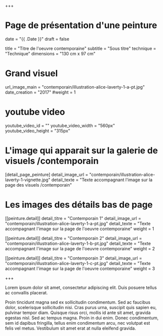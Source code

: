 +++
# Page de présentation d'une peinture
date = "{{ .Date }}"
draft = false

title = "Titre de l'oeuvre contemporaine"
subtitle = "Sous titre"
technique = "Technique"
dimensions = "130 cm x 97 cm"
# Grand visuel
url_image_main = "contemporain/illustration-alice-laverty-1-a-pt.jpg"
date_creation = "2017"
#weight = 1

# youtube video
youtube_video_id = ""
youtube_video_width = "560px"
youtube_video_height = "315px"

# L'image qui apparait sur la galerie de visuels /contemporain
[detail_page_peinture]
detail_image_url = "contemporain/illustration-alice-laverty-1-vignette.jpg"
detail_texte = "Texte accompagnant l'image sur la page des visuels /contemporain"

# Les images des détails bas de page
[[peinture.detail]]
detail_titre = "Contemporain 1"
detail_image_url = "contemporain/illustration-alice-laverty-1-a-pt.jpg"
detail_texte = "Texte accompagnant l'image sur la page de l'oeuvre contemporaine"
weight = 1

[[peinture.detail]]
detail_titre = "Contemporain 2"
detail_image_url = "contemporain/illustration-alice-laverty-1-b-pt.jpg"
detail_texte = "Texte accompagnant l'image sur la page de l'oeuvre contemporaine"
weight = 2

[[peinture.detail]]
detail_titre = "Contemporain 3"
detail_image_url = "contemporain/illustration-alice-laverty-1-c-pt.jpg"
detail_texte = "Texte accompagnant l'image sur la page de l'oeuvre contemporaine"
weight = 3

+++

Lorem ipsum dolor sit amet, consectetur adipiscing elit. Duis posuere tellus ac convallis placerat.

Proin tincidunt magna sed ex sollicitudin condimentum. Sed ac faucibus dolor, scelerisque sollicitudin nisi. Cras purus urna, suscipit quis sapien eu, pulvinar tempor diam. Quisque risus orci, mollis id ante sit amet, gravida egestas nisl. Sed ac tempus magna. Proin in dui enim. Donec condimentum, sem id dapibus fringilla, tellus enim condimentum arcu, nec volutpat est felis vel metus. Vestibulum sit amet erat at nulla eleifend gravida.
